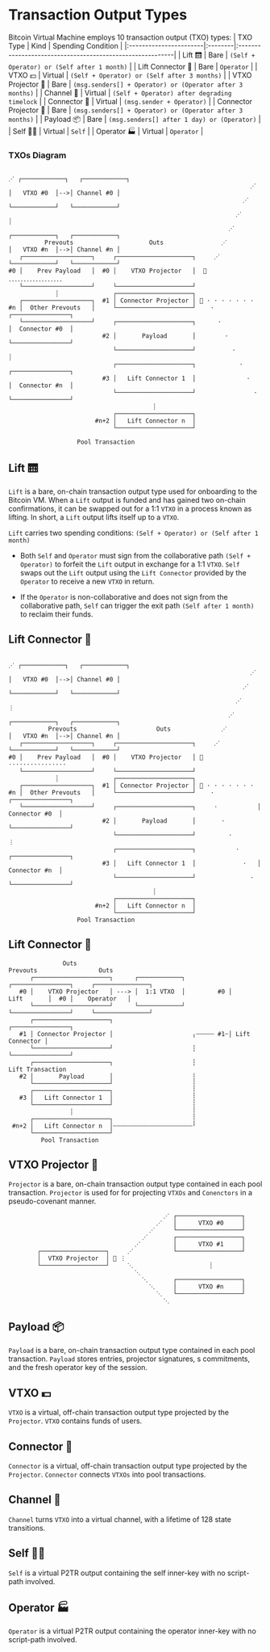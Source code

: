# Transaction Output Types

Bitcoin Virtual Machine employs 10 transaction output (TXO) types:
| TXO Type               | Kind    |  Spending Condition                                                |
|:-----------------------|:--------|:----------------------------------------------------------|
| Lift 🛗                | Bare    | `(Self + Operator) or (Self after 1 month)`               | 
| Lift Connector 🔌      | Bare    | `Operator`                                                |
| VTXO 💵                | Virtual | `(Self + Operator) or (Self after 3 months)`              |
| VTXO Projector 🎥      | Bare    | `(msg.senders[] + Operator) or (Operator after 3 months)` |
| Channel 👥             | Virtual | `(Self + Operator) after degrading timelock`              |
| Connector 🔌           | Virtual | `(msg.sender + Operator)`                                 |
| Connector Projector 🎥 | Bare    | `(msg.senders[] + Operator) or (Operator after 3 months)` |
| Payload 📦             | Bare    | `(msg.senders[] after 1 day) or (Operator)`               |
| Self 👨‍💻                | Virtual | `Self`                                                    |
| Operator 🏭            | Virtual | `Operator`                                                |

### TXOs Diagram
                                                
                                                  
                                                                         ⋰ ┌────────────┐   ┌────────────┐
                                                                       ⋰   │   VTXO #0  │-->│ Channel #0 │ 
                                                                     ⋰     └────────────┘   └────────────┘
                                                                   ⋰              ┊             
                                                                 ⋰         ┌────────────┐   ┌────────────┐
              Prevouts                     Outs                ⋰           │   VTXO #n  │-->│ Channel #n │ 
       ┌───────────────────┐     ┌─────────────────────┐     ⋰             └────────────┘   └────────────┘
    #0 │    Prev Payload   │  #0 │    VTXO Projector   │  🎥 ．．．．．．．．．．．．．．．．．．      
       └───────────────────┘     └─────────────────────┘         
                 ┊               ┌─────────────────────┐                          
       ┌───────────────────┐  #1 │ Connector Projector │ 🎥 ⋅ ⋅ ⋅ ⋅ ⋅ ⋅ ⋅            
    #n │  Other Prevouts   │     └─────────────────────┘    ⋅             ┌────────────────┐  
       └───────────────────┘     ┌─────────────────────┐      ⋅           │  Connector #0  │       
                              #2 │       Payload       │        ⋅         └────────────────┘
                                 └─────────────────────┘          ⋅                ┊
                                 ┌─────────────────────┐            ⋅     ┌────────────────┐   
                              #3 │   Lift Connector 1  │              ⋅   │  Connector #n  │
                                 └─────────────────────┘                ⋅ └────────────────┘
                                            ┊                            
                                 ┌─────────────────────┐                  
                            #n+2 │   Lift Connector n  │                    
                                 └─────────────────────┘                       
                       
                       Pool Transaction          

## Lift 🛗
`Lift` is a bare, on-chain transaction output type used for onboarding to the Bitcoin VM. When a `Lift` output is funded and has gained two on-chain confirmations, it can be swapped out for a 1:1 `VTXO` in a process known as lifting. In short, a `Lift` output lifts itself up to a `VTXO`.

`Lift` carries two  spending conditions:
`(Self + Operator) or (Self after 1 month)`

-   Both `Self` and `Operator` must sign from the collaborative path `(Self + Operator)` to forfeit the `Lift` output in exchange for a 1:1 `VTXO`. `Self` swaps out the `Lift` output using the `Lift Connector` provided by the `Operator` to receive a new `VTXO` in return.
    
-   If the `Operator` is non-collaborative and does not sign from the collaborative path, `Self` can trigger the exit path `(Self after 1 month)` to reclaim their funds.

## Lift Connector 🔌
                                                
                                                  
                                                                         ⋰ ┌────────────┐   ┌────────────┐
                                                                       ⋰   │   VTXO #0  │-->│ Channel #0 │ 
                                                                     ⋰     └────────────┘   └────────────┘
                                                                   ⋰              ⋮             
                                                                 ⋰         ┌────────────┐   ┌────────────┐
               Prevouts                      Outs              ⋰           │   VTXO #n  │-->│ Channel #n │ 
       ┌───────────────────┐     ┌─────────────────────┐     ⋰             └────────────┘   └────────────┘
    #0 │    Prev Payload   │  #0 │    VTXO Projector   │ 🎥 ⋅⋅⋅⋅⋅⋅⋅⋅⋅⋅⋅⋅⋅⋅⋅⋅        
       └───────────────────┘     └─────────────────────┘         
                 ┊               ┌─────────────────────┐                          
       ┌───────────────────┐  #1 │ Connector Projector │ 🎥 ⋅ ⋅ ⋅ ⋅ ⋅ ⋅ ⋅            
    #n │  Other Prevouts   │     └─────────────────────┘    ⋅            ┌────────────────┐  
       └───────────────────┘     ┌─────────────────────┐     ⋅           │  Connector #0  │       
                              #2 │       Payload       │       ⋅         └────────────────┘
                                 └─────────────────────┘         ⋅                ⋮
                                 ┌─────────────────────┐           ⋅     ┌────────────────┐   
                              #3 │   Lift Connector 1  │             ⋅   │  Connector #n  │
                                 └─────────────────────┘               ⋅ └────────────────┘
                                            ┊                            
                                 ┌─────────────────────┐                  
                            #n+2 │   Lift Connector n  │                    
                                 └─────────────────────┘                       
                       Pool Transaction          

## Lift Connector 🔌
                   Outs                                                Prevouts                 Outs
          ┌─────────────────────┐      ┌────────────┐            ┌────────────────┐     ┌───────────────┐
       #0 │    VTXO Projector   │ ---> │  1:1 VTXO  │         #0 │     Lift       │  #0 │    Operator   │ 
          └─────────────────────┘      └────────────┘            └────────────────┘     └───────────────┘
          ┌─────────────────────┐                                ┌────────────────┐
       #1 │ Connector Projector │                      ╷┄┄┄┄┄ #1┄│ Lift Connector │
          └─────────────────────┘                      ┆         └────────────────┘
          ┌─────────────────────┐                      ┆                     Lift Transaction
       #2 │       Payload       │                      ┆
          └─────────────────────┘                      ┆
          ┌─────────────────────┐                      ┆
       #3 │   Lift Connector 1  │                      ┆
          └─────────────────────┘                      ┆
                     ┊                                 ┆ 
          ┌─────────────────────┐                      ┆
     #n+2 │   Lift Connector n  │┄┄┄┄┄┄┄┄┄┄┄┄┄┄┄┄┄┄┄┄┄┄╵
          └─────────────────────┘   
             Pool Transaction          

## VTXO Projector 🎥
`Projector` is a bare, on-chain transaction output type contained in each pool transaction.  `Projector` is used for for projecting `VTXOs` and `Conenctors` in a pseudo-covenant manner.
                                                      
                                               ⋰ ┌──────────────────┐
                                             ⋰   │      VTXO #0     │
                                           ⋰     └──────────────────┘
                                         ⋰       ┌──────────────────┐
                                       ⋰         │      VTXO #1     │
            ┌──────────────────┐     ⋰           └──────────────────┘
            │  VTXO Projector  │ 🎥 ⋮                        
            └──────────────────┘     ⋱                     ┊
                                       ⋱                
                                         ⋱       ┌──────────────────┐
                                           ⋱     │      VTXO #n     │
                                             ⋱   └──────────────────┘
                                               ⋱
                                                      
                  

## Payload 📦
`Payload` is a bare, on-chain transaction output type contained in each pool transaction.  `Payload` stores entries, projector signatures, s commitments, and the fresh operator key of the session.

## VTXO 💵
`VTXO` is a virtual, off-chain transaction output type projected by the `Projector`.  `VTXO` contains funds of users.

## Connector 🔌
`Connector` is a virtual, off-chain transaction output type projected by the `Projector`.  `Connector` connects `VTXOs` into pool transactions.

## Channel 👥
`Channel` turns `VTXO` into a virtual channel, with a lifetime of 128 state transitions.

## Self 👨‍💻
`Self` is a virtual P2TR output containing the self inner-key with no script-path involved.

## Operator 🏭
`Operator` is a virtual P2TR output containing the operator inner-key with no script-path involved.